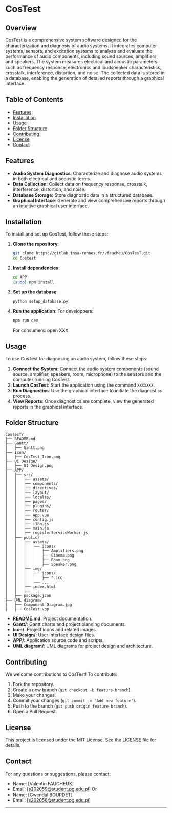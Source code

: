 # CosTest

## Overview
CosTest is a comprehensive system software designed for the characterization and diagnosis of audio systems. It integrates computer systems, sensors, and excitation systems to analyze and evaluate the performance of audio components, including sound sources, amplifiers, and speakers. The system measures electrical and acoustic parameters such as frequency response, electronics and loudspeaker characteristics, crosstalk, interference, distortion, and noise. The collected data is stored in a database, enabling the generation of detailed reports through a graphical interface.

## Table of Contents
- [Features](#features)
- [Installation](#installation)
- [Usage](#usage)
- [Folder Structure](#folder-structure)
- [Contributing](#contributing)
- [License](#license)
- [Contact](#contact)

## Features
- **Audio System Diagnostics**: Characterize and diagnose audio systems in both electrical and acoustic terms.
- **Data Collection**: Collect data on frequency response, crosstalk, interference, distortion, and noise.
- **Database Storage**: Store diagnostic data in a structured database.
- **Graphical Interface**: Generate and view comprehensive reports through an intuitive graphical user interface.

## Installation
To install and set up CosTest, follow these steps:

1. **Clone the repository**:
    ```bash
    git clone https://gitlab.insa-rennes.fr/vfaucheu/CosTesT.git
    cd Costest
    ```

2. **Install dependencies**:
    ```bash
    cd APP
    (sudo) npm install
    ```

3. **Set up the database**:
    ```bash
    python setup_database.py
    ```

4. **Run the application**:
   For developpers:
    ```bash
    npm run dev
    ```
   For consumers:
   open XXX

## Usage
To use CosTest for diagnosing an audio system, follow these steps:

1. **Connect the System**: Connect the audio system components (sound source, amplifier, speakers, room, microphone) to the sensors and the computer running CosTest.
2. **Launch CosTest**: Start the application using the command `XXXXXXX`.
3. **Run Diagnostics**: Use the graphical interface to initiate the diagnostics process.
4. **View Reports**: Once diagnostics are complete, view the generated reports in the graphical interface.

## Folder Structure
```
CosTesT/
├── README.md
├── Gantt/
│   ├── Gantt.png
├── Icon/
│   ├── CosTest_Icon.png
├── UI Design/
│   ├── UI Design.png
├── APP/
│   ├── src/
│   │   ├── assets/
│   │   ├── components/
│   │   ├── directives/
│   │   ├── layout/
│   │   ├── locales/
│   │   ├── pages/
│   │   ├── plugins/
│   │   ├── router/
│   │   ├── App.vue
│   │   ├── config.js
│   │   ├── i18n.js
│   │   ├── main.js
│   │   ├── registerServiceWorker.js
│   ├── public/
│   │   ├── assets/
│   │   │   ├── icons/
│   │   │   │   ├── Amplifiers.png
│   │   │   │   ├── Cinema.png
│   │   │   │   ├── Room.png
│   │   │   │   ├── Speaker.png
│   │   ├── img/
│   │   │   ├── icons/
│   │   │   │   ├── *.ico
│   │   │   ├── ...
│   │   ├── index.html
│   │   ├── ...
│   ├── package.json
├── UML diagram/
|   ├── Component Diagram.jpg
|   ├── CosTest.vpp
```

- **README.md**: Project documentation.
- **Gantt/**: Gantt charts and project planning documents.
- **Icon/**: Project icons and related images.
- **UI Design/**: User interface design files.
- **APP/**: Application source code and scripts.
- **UML diagram/**: UML diagrams for project design and architecture.

## Contributing
We welcome contributions to CosTest! To contribute:

1. Fork the repository.
2. Create a new branch (`git checkout -b feature-branch`).
3. Make your changes.
4. Commit your changes (`git commit -m 'Add new feature'`).
5. Push to the branch (`git push origin feature-branch`).
6. Open a Pull Request.

## License
This project is licensed under the MIT License. See the [LICENSE](LICENSE) file for details.

## Contact
For any questions or suggestions, please contact:
- Name: [Valentin FAUCHEUX]
- Email: [s202059@student.pg.edu.pl]
Or 
- Name: [Gwendal BOURDET]
- Email: [s202058@student.pg.edu.pl]
---
